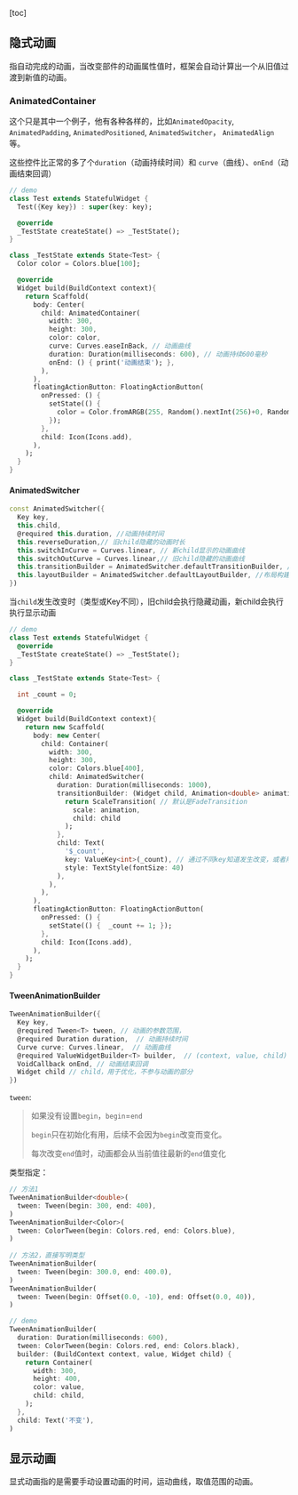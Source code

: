 [toc]

## 隐式动画

指自动完成的动画，当改变部件的动画属性值时，框架会自动计算出一个从旧值过渡到新值的动画。

### AnimatedContainer

这个只是其中一个例子，他有各种各样的，比如`AnimatedOpacity`, `AnimatedPadding`, `AnimatedPositioned`, `AnimatedSwitcher`， `AnimatedAlign` 等。

这些控件比正常的多了个`duration`（动画持续时间）和 `curve`（曲线）、`onEnd`（动画结束回调）

```dart
// demo
class Test extends StatefulWidget {
  Test({Key key}) : super(key: key);

  @override
  _TestState createState() => _TestState();
}

class _TestState extends State<Test> {
  Color color = Colors.blue[100];

  @override
  Widget build(BuildContext context){
    return Scaffold(
      body: Center(
        child: AnimatedContainer(
          width: 300,
          height: 300,
          color: color,
          curve: Curves.easeInBack, // 动画曲线
          duration: Duration(milliseconds: 600), // 动画持续600毫秒
          onEnd: () { print('动画结束'); },
        ),
      ),
      floatingActionButton: FloatingActionButton(
        onPressed: () {
          setState(() {
            color = Color.fromARGB(255, Random().nextInt(256)+0, Random().nextInt(256)+0, Random().nextInt(256)+0); // 随机颜色
          });
        },
        child: Icon(Icons.add),
      ),
    );
  }
}
```



#### AnimatedSwitcher

```dart
const AnimatedSwitcher({
  Key key,
  this.child,
  @required this.duration, //动画持续时间
  this.reverseDuration,// 旧child隐藏的动画时长
  this.switchInCurve = Curves.linear, // 新child显示的动画曲线
  this.switchOutCurve = Curves.linear,// 旧child隐藏的动画曲线
  this.transitionBuilder = AnimatedSwitcher.defaultTransitionBuilder, // 动画构建器
  this.layoutBuilder = AnimatedSwitcher.defaultLayoutBuilder, //布局构建器
})
```



当`child`发生改变时（类型或Key不同），旧child会执行隐藏动画，新child会执行执行显示动画

```dart
// demo
class Test extends StatefulWidget {
  @override
  _TestState createState() => _TestState();
}

class _TestState extends State<Test> {

  int _count = 0;

  @override
  Widget build(BuildContext context){
    return new Scaffold(
      body: new Center(
        child: Container(
          width: 300,
          height: 300,
          color: Colors.blue[400],
          child: AnimatedSwitcher(
            duration: Duration(milliseconds: 1000),
            transitionBuilder: (Widget child, Animation<double> animation) {
              return ScaleTransition( // 默认是FadeTransition
                scale: animation,
                child: child
              );
            },
            child: Text(
              '$_count',
              key: ValueKey<int>(_count), // 通过不同key知道发生改变，或者用UniqueKey()唯一key替代
              style: TextStyle(fontSize: 40)
            ),
          ),
        ),
      ),
      floatingActionButton: FloatingActionButton(
        onPressed: () {
          setState(() {  _count += 1; });
        },
        child: Icon(Icons.add),
      ),
    );
  }
}
```



#### TweenAnimationBuilder ####

```dart
TweenAnimationBuilder({
  Key key, 
  @required Tween<T> tween, // 动画的参数范围，
  @required Duration duration,  // 动画持续时间
  Curve curve: Curves.linear,  // 动画曲线
  @required ValueWidgetBuilder<T> builder,  // (context, value, child)
  VoidCallback onEnd, // 动画结束回调
  Widget child // child，用于优化，不参与动画的部分
})
```



`tween`:  

> 如果没有设置`begin`，`begin`=`end`
>
> `begin`只在初始化有用，后续不会因为`begin`改变而变化。
>
> 每次改变`end`值时，动画都会从当前值往最新的`end`值变化



类型指定：

```dart
// 方法1
TweenAnimationBuilder<double>(
  tween: Tween(begin: 300, end: 400),
)
TweenAnimationBuilder<Color>(
  tween: ColorTween(begin: Colors.red, end: Colors.blue),
)
  
// 方法2，直接写明类型
TweenAnimationBuilder(
  tween: Tween(begin: 300.0, end: 400.0),
)
TweenAnimationBuilder(
  tween: Tween(begin: Offset(0.0, -10), end: Offset(0.0, 40)),
)
```

```dart
// demo
TweenAnimationBuilder(
  duration: Duration(milliseconds: 600),
  tween: ColorTween(begin: Colors.red, end: Colors.black),
  builder: (BuildContext context, value, Widget child) {
    return Container(
      width: 300,
      height: 400,
      color: value,
      child: child,
    );
  },
  child: Text('不变'),
)
```





## 显示动画

显式动画指的是需要手动设置动画的时间，运动曲线，取值范围的动画。

